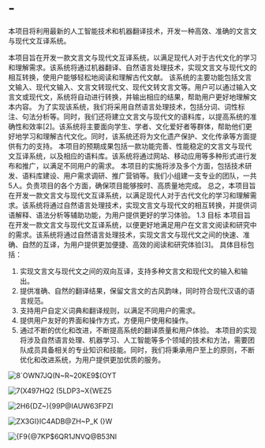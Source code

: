 # -
本项目将利用最新的人工智能技术和机器翻译技术，开发一种高效、准确的文言文与现代文互译系统。



本项目旨在开发一款文言文与现代文互译系统，以满足现代人对于古代文化的学习和理解需求。该系统将通过机器翻译、自然语言处理技术，实现文言文与现代文的相互转换，使用户能够轻松地阅读和理解古代文献。
该系统的主要功能包括文言文输入、现代文输入、文言文转现代文、现代文转文言文等。用户可以通过输入文言文或现代文，系统将自动进行转换，并输出相应的结果，帮助用户更好地理解文本内容。
为了实现该系统，我们将采用自然语言处理技术，包括分词、词性标注、句法分析等。同时，我们还将建立文言文与现代文的语料库，以提高系统的准确性和效率[2]。该系统将主要面向学生、学者、文化爱好者等群体，帮助他们更好地学习和理解古代文化。同时，该系统还将为文化遗产保护、文化传承等方面提供有力的支持。
本项目的预期成果包括一款功能完善、性能稳定的文言文与现代文互译系统，以及相应的语料库。该系统将通过网站、移动应用等多种形式进行发布和推广，以满足不同用户的需求。
本项目的实施将涉及多个方面，包括技术研发、语料库建设、用户需求调研、推广营销等。我们小组建一支专业的团队，一共5人。负责项目的各个方面，确保项目能够按时、高质量地完成。
总之，本项目旨在开发一款文言文与现代文互译系统，以满足现代人对于古代文化的学习和理解需求。该系统将通过自然语言处理技术，实现文言文与现代文的相互转换，并提供词语解释、语法分析等辅助功能，为用户提供更好的学习体验。
1.3 目标
本项目旨在开发一款文言文与现代文互译系统，以便更好地满足用户在文言文阅读和研究中的需求。该系统将通过自然语言处理技术，实现文言文与现代文之间的快速、准确、自然的互译，为用户提供更加便捷、高效的阅读和研究体验[3]。
具体目标包括：
1. 实现文言文与现代文之间的双向互译，支持多种文言文和现代文的输入和输出。
2. 提供准确、自然的翻译结果，保留文言文的古风韵味，同时符合现代汉语的语言规范。
3. 支持用户自定义词典和翻译规则，以满足不同用户的需求。
4. 提供用户友好的界面和操作方式，方便用户使用和操作。
5. 通过不断的优化和改进，不断提高系统的翻译质量和用户体验。
本项目的实现将涉及自然语言处理、机器学习、人工智能等多个领域的技术和方法，需要团队成员具备相关的专业知识和技能。同时，我们将秉承用户至上的原则，不断优化和改进系统，为用户提供更加优质的服务。

![8`OWN7JQ(N~R~20KE9$(OYT](https://github.com/wenhong1/-/assets/92089138/9886cf05-c3bf-42ea-8dd9-aa6621503961)




![7(X497HQ2 (5LDP3~X{WEZ5](https://github.com/wenhong1/-/assets/92089138/148600b1-21f9-4273-9254-437df059f7e3)

![2H6{DZ~){99P@IAUW63FPZI](https://github.com/wenhong1/-/assets/92089138/c7190eb8-bcbe-4d0d-b523-6a6be781c475)

![ZX3GI}IC4ADB@ZH~P_K (}W](https://github.com/wenhong1/-/assets/92089138/8c4e3eea-6f02-4c84-9b68-cb48ed90e7f2)


![{F9{@7KP$6QR1JNVQ@B53NI](https://github.com/wenhong1/-/assets/92089138/a5f0df88-a775-439e-a2fe-40aaa21138ac)


